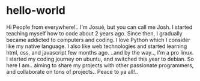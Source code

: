 # hello-world


Hi People from everywhere!..
I'm Josué, but you can call me Josh.
I started teaching myself how to code about 2 years ago.
Since then, I gradually became addicted to computers and coding.
I love Python which I consider like my native language.
I also like web technologies and started learning html, css, and javascript few months ago.
..and by the way.., I'm a pro linux. I started my coding journey on ubuntu, and switched this year to debian.
So here I am.. aiming to share my projects with other passionate programmers, and collaborate on tons of projects..
Peace to ya all!..
